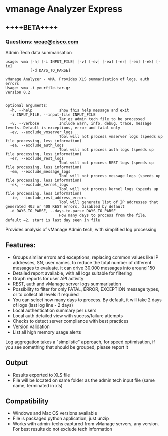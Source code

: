 # vmanage Analyzer Express

## ++++BETA++++

### Questions: [wcae@cisco.com](mailto:wcae@cisco.com)

Admin Tech data summarisation

```
usage: vma [-h] [-i INPUT_FILE] [-v] [-ev] [-ea] [-er] [-em] [-ek] [-ie]
           [-d DAYS_TO_PARSE]

vManage Analyzer - vMA. Provides XLS summarization of logs, auth errors  
Usage: vma -i yourfile.tar.gz 
Version 0.2


optional arguments:
  -h, --help            show this help message and exit
  -i INPUT_FILE, --input-file INPUT_FILE
                        Tar.gz admin tech file to be processed
  -v, --verbose         Include warn, info, debug, trace, message levels. Default is exceptions, error and fatal only
  -ev, --exclude_vmserver_logs
                        Tool will not process vmserver logs (speeds up file processing, less information)
  -ea, --exclude_auth_logs
                        Tool will not process auth logs (speeds up file processing, less information)
  -er, --exclude_rest_logs
                        Tool will not process REST logs (speeds up file processing, less information)
  -em, --exclude_message_logs
                        Tool will not process message logs (speeds up file processing, less information)
  -ek, --exclude_kernel_logs
                        Tool will not process kernel logs (speeds up file processing, less information)
  -ie, --include_rest_address_errors
                        Tool will generate list of IP addresses that generated 403 or 408 REST errors, disabled by default
  -d DAYS_TO_PARSE, --days-to-parse DAYS_TO_PARSE
                        How many days to process from the file, default =2, start is last day seen in file
```

Provides analysis of vManage Admin tech, with simplified log processing

## Features:
* Groups similar errors and exceptions, replacing common values like IP addresses, SN, user names, to reduce the total number of different messages to evaluate. it can drive 30.000 messages into around 150
* Detailed report available, with all logs suitable for filtering 
* Graph reports for user API activity
* REST, auth and vManage server logs summarisation
* Possibility to filter for only FATAL, ERROR, EXCEPTION message types, or to collect all levels if required
* You can select how many days to process. By default, it will take 2 days of logs (last log line - 2 days)
* Local authentication summary per users
* Local auth detailed view with sucess/failure attempts
* Checks to detect server compliance with best practices
* Version validation
* List all high memory usage alerts


Log aggregation takes a "simplistic" approach,  for speed optimisation, if you see something that should be grouped, please report it

## Output
* Results exported to XLS file
* File will be located on same folder as the admin tech input file (same name, terminated in xls)


## Compatibility
* Windows and Mac OS versions available
* File is packaged python application, just unzip
* Works with admin-techs captured from vManage servers, any version. For best results do not exclude tech information
